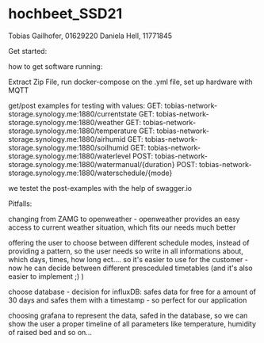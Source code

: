 # hochbeet_SSD21
Tobias Gailhofer, 01629220
Daniela Hell, 11771845

Get started:

how to get software running:

Extract Zip File, run docker-compose on the .yml file, set up hardware with MQTT

get/post examples for testing with values:
 GET: tobias-network-storage.synology.me:1880/currentstate
 GET: tobias-network-storage.synology.me:1880/weather
 GET: tobias-network-storage.synology.me:1880/temperature
 GET: tobias-network-storage.synology.me:1880/airhumid
 GET: tobias-network-storage.synology.me:1880/soilhumid
 GET: tobias-network-storage.synology.me:1880/waterlevel
POST: tobias-network-storage.synology.me:1880/watermanual/{duration}
POST: tobias-network-storage.synology.me:1880/waterschedule/{mode}


we testet the post-examples with the help of swagger.io



Pitfalls:

changing from ZAMG to openweather - openweather provides an easy access to current weather situation,
which fits our needs much better

offering the user to choose between different schedule modes, instead of providing a pattern, so the user
needs so write in all informations about, which days, times, how long ect.... so it's easier
to use for the customer - now he can decide between different presceduled timetables
(and it's also easier to implement ;) )

choose database - decision for influxDB: safes data for free for a amount of 30 days
and safes them with a timestamp - so perfect for our application

choosing grafana to represent the data, safed in the database, so we can show the user
a proper timeline of all parameters like temperature, humidity of raised bed and so on...
